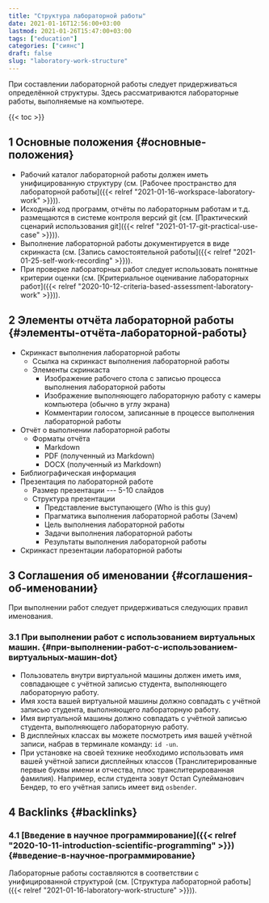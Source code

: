 ```yaml
---
title: "Структура лабораторной работы"
date: 2021-01-16T12:56:00+03:00
lastmod: 2021-01-26T15:47:00+03:00
tags: ["education"]
categories: ["сиянс"]
draft: false
slug: "laboratory-work-structure"
---
```


При составлении лабораторной работы следует придерживаться определённой структуры. Здесь рассматриваются лабораторные работы, выполняемые на компьютере.

<!--more-->

{{< toc >}}


## <span class="section-num">1</span> Основные положения {#основные-положения}

-   Рабочий каталог лабораторной работы должен иметь унифицированную структуру (см. [Рабочее пространство для лабораторной работы]({{< relref "2021-01-16-workspace-laboratory-work" >}})).
-   Исходный код программ, отчёты по лабораторным работам и т.д. размещаются в системе контроля версий git (см. [Практический сценарий использования git]({{< relref "2021-01-17-git-practical-use-case" >}})).
-   Выполнение лабораторной работы документируется в виде скринкаста (см. [Запись самостоятельной работы]({{< relref "2021-01-25-self-work-recording" >}})).
-   При проверке лабораторных работ следует использовать понятные критерии оценки (см. [Критериальное оценивание лабораторных работ]({{< relref "2020-10-12-criteria-based-assessment-laboratory-work" >}})).


## <span class="section-num">2</span> Элементы отчёта лабораторной работы {#элементы-отчёта-лабораторной-работы}

-   Скринкаст выполнения лабораторной работы
    -   Ссылка на скринкаст выполнения лабораторной работы
    -   Элементы скринкаста
        -   Изображение рабочего стола с записью процесса выполнения лабораторной работы
        -   Изображение выполняющего лабораторную работу с камеры компьютера (обычно в углу экрана)
        -   Комментарии голосом, записанные в процессе выполнения лабораторной работы
-   Отчёт о выполнении лабораторной работы
    -   Форматы отчёта
        -   Markdown
        -   PDF (полученный из Markdown)
        -   DOCX (полученный из Markdown)
-   Библиографическая информация
-   Презентация по лабораторной работе
    -   Размер презентации --- 5-10 слайдов
    -   Структура презентации
        -   Представление выступающего (Who is this guy)
        -   Прагматика выполнения лабораторной работы (Зачем)
        -   Цель выполнения лабораторной работы
        -   Задачи выполнения лабораторной работы
        -   Результаты выполнения лабораторной работы
-   Скринкаст презентации лабораторной работы


## <span class="section-num">3</span> Соглашения об именовании {#соглашения-об-именовании}

При выполнении работ следует придерживаться следующих правил именования.


### <span class="section-num">3.1</span> При выполнении работ с использованием виртуальных машин. {#при-выполнении-работ-с-использованием-виртуальных-машин-dot}

-   Пользователь внутри виртуальной машины должен иметь имя, совпадающее с учётной записью студента, выполняющего лабораторную работу.
-   Имя хоста вашей виртуальной машины должно совпадать с учётной записью студента, выполняющего лабораторную работу.
-   Имя виртуальной машины должно совпадать с учётной записью студента, выполняющего лабораторную работу.
-   В дисплейных классах вы можете посмотреть имя вашей учётной записи, набрав в терминале команду: `id -un`.
-   При установке на своей технике необходимо использовать имя вашей учётной записи дисплейных классов (Транслитерированные первые буквы имени и отчества, плюс транслитерированная фамилия). Например, если студента зовут Остап Сулейманович Бендер, то его учётная запись имеет вид `osbender`.


## <span class="section-num">4</span> Backlinks {#backlinks}


### <span class="section-num">4.1</span> [Введение в научное программирование]({{< relref "2020-10-11-introduction-scientific-programming" >}}) {#введение-в-научное-программирование}

Лабораторные работы составляются в соответствии с унифицированной структурой (см. [Структура лабораторной работы]({{< relref "2021-01-16-laboratory-work-structure" >}})).
